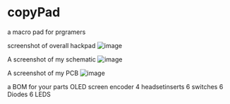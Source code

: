 # copyPad
a macro pad for prgramers

screenshot of overall hackpad
![image](https://github.com/user-attachments/assets/98582501-a70a-4dce-a26c-a7bb3d243847)

A screenshot of my schematic
![image](https://github.com/user-attachments/assets/5edc1583-0824-4e15-b412-247456304ef7)

A screenshot of my PCB
![image](https://github.com/user-attachments/assets/e954386a-d58f-4498-b39f-1051aa8859a5)


a BOM for your parts
OLED screen
encoder
4 headsetinserts
6 switches
6 Diodes
6 LEDS
